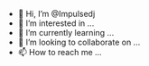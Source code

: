 - 👋 Hi, I’m @Impulsedj
- 👀 I’m interested in ...
- 🌱 I’m currently learning ...
- 💞️ I’m looking to collaborate on ...
- 📫 How to reach me ...

<!---
Impulsedj/Impulsedj is a ✨ special ✨ repository because its `README.md` (this file) appears on your GitHub profile.
You can click the Preview link to take a look at your changes.
--->

